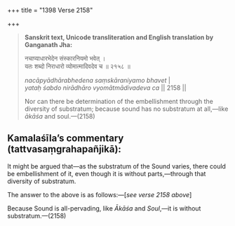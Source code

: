 +++
title = "1398 Verse 2158"

+++
> **Sanskrit text, Unicode transliteration and English translation by Ganganath Jha:** 
>
> नचाप्याधारभेदेन संस्कारनियमो भवेत् ।  
> यतः शब्दो निराधारो व्योमात्मादिवदेव च ॥ २१५८ ॥ 
>
> *nacāpyādhārabhedena saṃskāraniyamo bhavet* \|  
> *yataḥ śabdo nirādhāro vyomātmādivadeva ca* \|\| 2158 \|\| 
>
> Nor can there be determination of the embellishment through the diversity of substratum; because sound has no substratum at all,—like *ākāśa* and soul.—(2158)



## Kamalaśīla’s commentary (tattvasaṃgrahapañjikā):

It might be argued that—as the substratum of the Sound varies, there could be embellishment of it, even though it is without parts,—through that diversity of substratum.

The answer to the above is as follows:—[*see verse 2158 above*]

Because Sound is all-pervading, like *Ākāśa* and *Soul*,—it is without substratum.—(2158)


